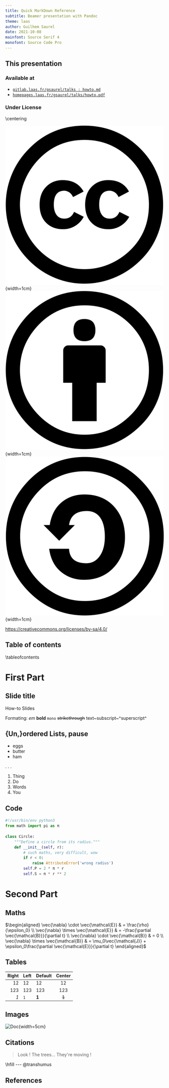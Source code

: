 ```yaml
---
title: Quick MarkDown Reference
subtitle: Beamer presentation with Pandoc
theme: laas
author: Guilhem Saurel
date: 2021-10-08
mainfont: Source Serif 4
monofont: Source Code Pro
---
```


## This presentation

### Available at

- [`gitlab.laas.fr/gsaurel/talks : howto.md`](https://gitlab.laas.fr/gsaurel/talks/-/blob/main/howto.md)
- [`homepages.laas.fr/gsaurel/talks/howto.pdf`](https://homepages.laas.fr/gsaurel/talks/howto.pdf)

### Under License

\centering

![CC](media/cc.png){width=1cm}
![BY](media/by.png){width=1cm}
![SA](media/sa.png){width=1cm}

<https://creativecommons.org/licenses/by-sa/4.0/>

## Table of contents

\tableofcontents

# First Part

## Slide title

How-to Slides

Formating: *em* **bold** `mono` ~~strikethrough~~
text~subscript~^superscript^

## {Un,}ordered Lists, pause

- eggs
- butter
- ham

. . .

1. Thing
2. Do
3. Words
4. You

## Code
```python
#!/usr/bin/env python3
from math import pi as π

class Circle:
    """Define a circle from its radius."""
    def __init__(self, r):
        # such maths, very difficult, wow
        if r < 0:
            raise AttributeError('wrong radius')
        self.P = 2 * π * r
        self.S = π * r ** 2
```

# Second Part

## Maths

$\begin{aligned}
\vec{\nabla} \cdot  \vec{\mathcal{E}} & = \frac{\rho}{\epsilon_0} \\
\vec{\nabla} \times \vec{\mathcal{E}} & = -\frac{\partial \vec{\mathcal{B}}}{\partial t} \\
\vec{\nabla} \cdot  \vec{\mathcal{B}} & = 0 \\
\vec{\nabla} \times \vec{\mathcal{B}} & = \mu_0\vec{\mathcal{J}} + \epsilon_0\frac{\partial \vec{\mathcal{E}}}{\partial t}
\end{aligned}$

## Tables

| Right | Left | Default | Center |
|------:|:-----|---------|:------:|
|   12  |  12  |    12   |    12  |
|  123  |  123 |   123   |   123  |
|  *1*  |  `1` |  **1**  |  ~~1~~ |

## Images

![Doc](media/doc.jpg){width=5cm}

## Citations

> Look ! The trees… They're moving !

\hfill --- @transhumus

## References
